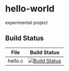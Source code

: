 # hello-world
experimental project

## Build Status

File|Build Status
---|---
hello.c|[![Build Status](https://travis-ci.com/BioFrostX/hello-world.svg?branch=master)](https://travis-ci.com/BioFrostX/hello-world)
